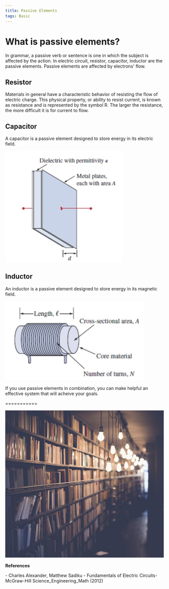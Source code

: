 ```yaml
---
title: Passive Elements
tags: Basic
---
```

    
# What is passive elements?  
In grammar, a passive verb or sentence is one in which the subject is affected by the action. In electric circuit, resistor, capacitor, inductor are the passive elements. Passive elements are affected by electrons' flow.  

## Resistor  
Materials in general have a characteristic behavior of resisting the flow of electric charge. This physical property, or ability to resist current, is known as resistance and is represented by the symbol R. The larger the resistance, the more difficult it is for current to flow. 

## Capacitor  
A capacitor is a passive element designed to store energy in its electric field. 

![Typical_Capacitor](/assets/images/contents/capacitor.jpg)

## Inductor  
An inductor is a passive element designed to store energy in its magnetic field.

![Typical_Inductor](/assets/images/contents/inductor.jpg)

If you use passive elements in combination, you can make helpful an effective system that will acheive your goals.  

===========

<div class="item">
  <div class="item__image">
    <img class="image" src="/assets/images/contents/refs.jpg"/>
  </div>
  <div class="item__content">
    <div class="item__header">
      <p style='font-size=6px;font-weight: bold;'>References</p>
      <p style='font-size=5px;'>- Charles Alexander, Matthew Sadiku - Fundamentals of Electric Circuits-McGraw-Hill Science_Engineering_Math (2012)</p>
    </div>
  </div>
</div>
